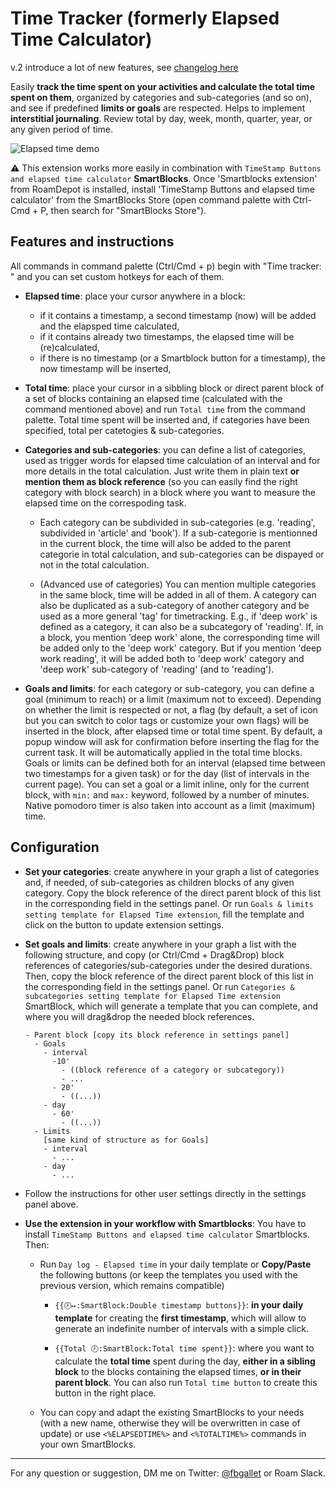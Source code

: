 # Time Tracker (formerly Elapsed Time Calculator)

v.2 introduce a lot of new features, see [changelog here](https://github.com/fbgallet/roam-extension-elapsed-time/blob/main/CHANGELOG.md)

Easily **track the time spent on your activities and calculate the total time spent on them**, organized by categories and sub-categories (and so on), and see if predefined **limits or goals** are respected. Helps to implement **interstitial journaling**.
Review total by day, week, month, quarter, year, or any given period of time.

![Elapsed time demo](https://user-images.githubusercontent.com/74436347/184550335-ac5acde2-c9f9-459b-8e30-ec239abd7041.gif)


⚠️ This extension works more easily in combination with `TimeStamp Buttons and elapsed time calculator` **SmartBlocks**. Once 'Smartblocks extension' from RoamDepot is installed, install 'TimeStamp Buttons and elapsed time calculator' from the SmartBlocks Store (open command palette with Ctrl-Cmd + P, then search for "SmartBlocks Store").

## Features and instructions

All commands in command palette (Ctrl/Cmd + p) begin with "Time tracker: " and you can set custom hotkeys for each of them.

- **Elapsed time**: place your cursor anywhere in a block:
  - if it contains a timestamp, a second timestamp (now) will be added and the elapsped time calculated,
  - if it contains already two timestamps, the elapsed time will be (re)calculated,
  - if there is no timestamp (or a Smartblock button for a timestamp), the now timestamp will be inserted,

- **Total time**: place your cursor in a sibbling block or direct parent block of a set of blocks containing an elapsed time (calculated with the command mentioned above) and run `Total time` from the command palette. Total time spent will be inserted and, if categories have been specified, total per catetogies & sub-categories.

- **Categories and sub-categories**: you can define a list of categories, used as trigger words for elapsed time calculation of an interval and for more details in the total calculation. Just write them in plain text **or mention them as block reference** (so you can easily find the right category with block search) in a block where you want to measure the elapsed time on the correspoding task.

  - Each category can be subdivided in sub-categories (e.g. 'reading', subdivided in 'article' and 'book'). If a sub-categorie is mentionned in the current block, the time will also be added to the parent categorie in total calculation, and sub-categories can be dispayed or not in the total calculation.

  - (Advanced use of categories) You can mention multiple categories in the same block, time will be added in all of them. A category can also be duplicated as a sub-category of another category and be used as a more general 'tag' for timetracking. E.g., if 'deep work' is defined as a category, it can also be a subcategory of 'reading'. If, in a block, you mention 'deep work' alone, the corresponding time will be added only to the 'deep work' category. But if you mention 'deep work reading', it will be added both to 'deep work' category and 'deep work' sub-category of 'reading' (and to 'reading').

- **Goals and limits**: for each category or sub-category, you can define a goal (minimum to reach) or a limit (maximum not to exceed). Depending on whether the limit is respected or not, a flag (by default, a set of icon but you can switch to color tags or customize your own flags) will be inserted in the block, after elapsed time or total time spent. By default, a popup window will ask for confirmation before inserting the flag for the current task. It will be automatically applied in the total time blocks. Goals or limits can be defined both for an interval (elapsed time between two timestamps for a given task) or for the day (list of intervals in the current page). You can set a goal or a limit inline, only for the current block, with `min:` and `max:` keyword, followed by a number of minutes. Native pomodoro timer is also taken into account as a limit (maximum) time.

## Configuration

- **Set your categories**: create anywhere in your graph a list of categories and, if needed, of sub-categories as children blocks of any given category. Copy the block reference of the direct parent block of this list in the corresponding field in the settings panel. Or run `Goals & limits setting template for Elapsed Time extension`, fill the template and click on the button to update extension settings.

- **Set goals and limits**: create anywhere in your graph a list with the following structure, and copy (or Ctrl/Cmd + Drag&Drop) block references of categories/sub-categories under the desired durations. Then, copy the block reference of the direct parent block of this list in the corresponding field in the settings panel. Or run `Categories & subcategories setting template for Elapsed Time extension` SmartBlock, which will generate a template that you can complete, and where you will drag&drop the needed block references.

  ```
  - Parent block [copy its block reference in settings panel]
    - Goals
      - interval
        -10'
          - ((block reference of a category or subcategory))
          - ...
        - 20'
          - ((...))
      - day
        - 60'
          - ((...))
    - Limits
      [same kind of structure as for Goals]
      - interval
        - ...
      - day
        - ...
  ```

- Follow the instructions for other user settings directly in the settings panel above.

- **Use the extension in your workflow with Smartblocks**: You have to install `TimeStamp Buttons and elapsed time calculator` Smartblocks. Then:

  - Run `Day log - Elapsed time` in your daily template or **Copy/Paste** the following buttons (or keep the templates you used with the previous version, which remains compatible)

    - `{{🕗↦:SmartBlock:Double timestamp buttons}}`: **in your daily template** for creating the **first timestamp**, which will allow to generate an indefinite number of intervals with a simple click.

    - `{{Total 🕗:SmartBlock:Total time spent}}`: where you want to calculate the **total time** spent during the day, **either in a sibling block** to the blocks containing the elapsed times, **or in their parent block**. You can also run `Total time button` to create this button in the right place.

  - You can copy and adapt the existing SmartBlocks to your needs (with a new name, otherwise they will be overwritten in case of update) or use `<%ELAPSEDTIME%>` and `<%TOTALTIME%>` commands in your own SmartBlocks.

---

For any question or suggestion, DM me on Twitter: [@fbgallet](https://twitter.com/fbgallet) or Roam Slack.
